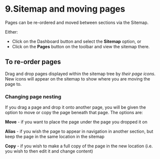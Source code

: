 # 9.Sitemap and moving pages

Pages can be re-ordered and moved between sections via the Sitemap.

Either:

* Click on the Dashboard button and select the **Sitemap** option, or
* Click on the **Pages** button on the toolbar and view the sitemap there.

## To re-order pages

Drag and drop pages displayed within the sitemap tree by *their page icons*. 
New icons will appear on the sitemap to show where you are moving the page to.

### Changing page nesting

If you drag a page and drop it onto another page, you will be given the option to move or copy the page beneath that page. The options are:

**Move** - if you want to place the page under the page you dropped it on

**Alias** - if you wish the page to appear in navigation in another section, but keep the page in the same location in the sitemap

**Copy** - if you wish to make a full copy of the page in the new location (i.e. you wish to then edit it and change content)